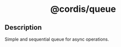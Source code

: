 <div align = "center">

# @cordis/queue

</div>

## Description

Simple and sequential queue for async operations.
